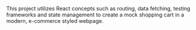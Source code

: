 This project utilizes React concepts such as routing, data fetching, testing frameworks and state management to create a mock shopping cart in a modern, e-commerce styled webpage.
